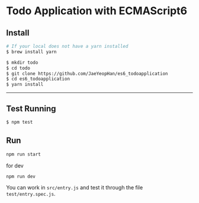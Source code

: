 # Todo Application with ECMAScript6

## Install
```bash
# If your local does not have a yarn installed
$ brew install yarn

$ mkdir todo
$ cd todo
$ git clone https://github.com/JaeYeopHan/es6_todoapplication
$ cd es6_todoapplication
$ yarn install
```
---

## Test Running
```bash
$ npm test
```
## Run
```bash
npm run start
```
for dev
```bash
npm run dev
```

You can work in `src/entry.js` and test it through the file `test/entry.spec.js`.